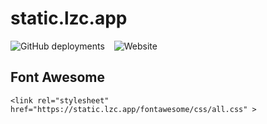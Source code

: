 # static.lzc.app

![GitHub deployments](https://img.shields.io/github/deployments/lzcapp/static.lzc.app/github-pages?style=for-the-badge) &ensp; ![Website](https://img.shields.io/website?url=https%3A%2F%2Fstatic.lzc.app%2F&style=for-the-badge&label=static.lzc.app)
 
## Font Awesome

```
<link rel="stylesheet" href="https://static.lzc.app/fontawesome/css/all.css" >
 ```
